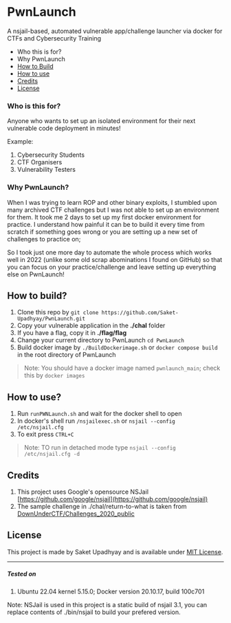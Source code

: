 # PwnLaunch
A nsjail-based, automated vulnerable app/challenge launcher via docker for CTFs and Cybersecurity Training


* Who this is for?
* Why PwnLaunch
* [How to Build](README.md#how-to-build)
* [How to use](README.md#how-to-use)
* [Credits](README.md#credits)
* [License](README.md#license)


### Who is this for?
Anyone who wants to set up an isolated environment for their next vulnerable code deployment in minutes!

Example:
1. Cybersecurity Students
2. CTF Organisers
3. Vulnerability Testers


### Why PwnLaunch?
When I was trying to learn ROP and other binary exploits, I stumbled upon many archived CTF challenges but I was not able to set up an environment for them.
It took me 2 days to set up my first docker environment for practice. I understand how painful it can be to build it every time from scratch if something goes wrong or you are setting up a new set of challenges to practice on;

So I took just one more day to automate the whole process which works well in 2022 (unlike some old scrap abominations I found on GitHub) so that you can focus on your practice/challenge and leave setting up everything else on PwnLaunch!

## How to build?

1. Clone this repo by `git clone https://github.com/Saket-Upadhyay/PwnLaunch.git`
2. Copy your vulnerable application in the **./chal** folder
3. If you have a flag, copy it in **./flag/flag**
4. Change your current directory to PwnLaunch `cd PwnLaunch`
5. Build docker image by `./BuildDockerimage.sh` or `docker compose build` in the root directory of PwnLaunch

> Note: You should have a docker image named `pwnlaunch_main`; check this by `docker images`

## How to use?
1. Run `runPWNLaunch.sh` and wait for the docker shell to open
2. In docker's shell run `/nsjailexec.sh` or `nsjail --config /etc/nsjail.cfg`
3. To exit press `CTRL+C`

> Note: TO run in detached mode type `nsjail --config /etc/nsjail.cfg -d`


## Credits
1. This project uses Google's opensource NSJail [https://github.com/google/nsjail](https://github.com/google/nsjail)
2. The sample challenge in ./chal/return-to-what is taken from [DownUnderCTF/Challenges_2020_public](https://github.com/DownUnderCTF/Challenges_2020_public/tree/master/pwn/return-to-what)

## License

This project is made by Saket Upadhyay and is available under [MIT License](https://github.com/Saket-Upadhyay/PwnLaunch/blob/main/LICENSE).

---
##### Tested on
1. Ubuntu 22.04 kernel 5.15.0; Docker version 20.10.17, build 100c701

Note: NSJail is used in this project is a static build of nsjail 3.1, you can replace contents of ./bin/nsjail to build your prefered version.

